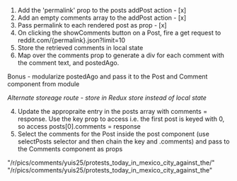 1. Add the 'permalink' prop to the posts addPost action - [x]
2. Add an empty comments array to the addPost action - [x]
3. Pass permalink to each rendered post as prop - [x]
4. On clicking the showComments button on a Post, fire a get request to reddit.com/{permalink}.json?limit=10
5. Store the retrieved comments in local state
6. Map over the comments prop to generate a div for each comment with the comment text, and postedAgo. 

Bonus - modularize postedAgo and pass it to the Post and Comment component from module

*Alternate storeage route - store in Redux store instead of local state*

4. Update the appropraite entry in the posts array with comments = response. Use the key prop to access i.e. the first post is keyed with 0, so access posts[0].comments = response
5. Select the comments for the Post inside the post component (use selectPosts selector and then chain the key and .comments) and pass to the Comments component as props

"/r/pics/comments/yuis25/protests_today_in_mexico_city_against_the/"
"/r/pics/comments/yuis25/protests_today_in_mexico_city_against_the"